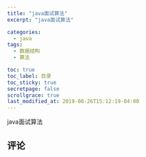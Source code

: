 ```yaml
---
title: "java面试算法"
excerpt: "java面试算法"

categories:
  - java
tags:
  - 数据结构
  - 算法

toc: true
toc_label: 目录
toc_sticky: true
secretpage: false
scrollgrace: true
last_modified_at: 2019-08-26T15:12:19-04:00
---
```


java面试算法





## 评论





